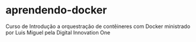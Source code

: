 # aprendendo-docker

Curso de Introdução a orquestração de contêineres com Docker ministrado por Luis Miguel pela Digital Innovation One
